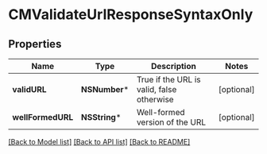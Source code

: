 # CMValidateUrlResponseSyntaxOnly

## Properties
Name | Type | Description | Notes
------------ | ------------- | ------------- | -------------
**validURL** | **NSNumber*** | True if the URL is valid, false otherwise | [optional] 
**wellFormedURL** | **NSString*** | Well-formed version of the URL | [optional] 

[[Back to Model list]](../README.md#documentation-for-models) [[Back to API list]](../README.md#documentation-for-api-endpoints) [[Back to README]](../README.md)



